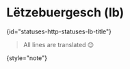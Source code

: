# Lëtzebuergesch (lb)
{id="statuses-http-statuses-lb-title"}


> All lines are translated 😊
>
{style="note"}
